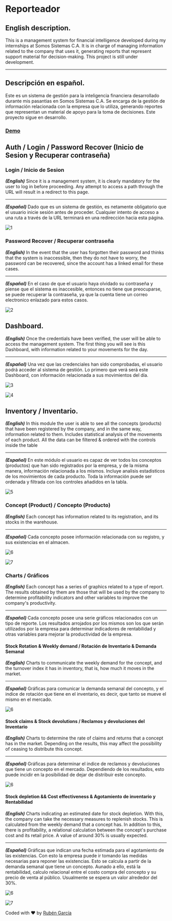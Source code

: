 # Reporteador

## English description.

This is a management system for financial intelligence developed during my internships at Somos Sistemas C.A. It is in charge of managing information related to the company that uses it, generating reports that represent support material for decision-making. This project is still under development.

___

## Descripción en español.

Este es un sistema de gestión para la inteligencia financiera desarrollado durante mis pasantias en Somos Sistemas C.A. Se encarga de la gestión de información relacionada con la empresa que lo utiliza, generando reportes que representan un material de apoyo para la toma de decisiones. Este proyecto sigue en desarrollo.

### [Demo](http://reporteadordemo.000webhostapp.com)


## Auth / Login / Password Recover (Inicio de Sesion y Recuperar contraseña)

### Login / Inicio de Sesion

***(English)*** Since it is a management system, it is clearly mandatory for the user to log in before proceeding. Any attempt to access a path through the URL will result in a redirect to this page.

___

***(Español)*** Dado que es un sistema de gestión, es netamente obligatorio que el usuario inicie sesión antes de proceder. Cualquier intento de acceso a una ruta a través de la URL terminará en una redirección hacia esta página.

![1](capturas/login.png)

### Password Recover / Recuperar contraseña

***(English)*** In the event that the user has forgotten their password and thinks that the system is inaccessible, then they do not have to worry, the password can be recovered, since the account has a linked email for these cases.

___

***(Español)*** En el caso de que el usuario haya olvidado su contraseña y piense que el sistema es inaccesible, entonces no tiene que preocuparse, se puede recuperar la contraseña, ya que la cuenta tiene un correo electronico enlazado para estos casos.

![2](capturas/recover.png)


## Dashboard.

***(English)*** Once the credentials have been verified, the user will be able to access the management system. The first thing you will see is this Dashboard, with information related to your movements for the day.

___

***(Español)*** Una vez que las credenciales han sido comprobadas, el usuario podrá acceder al sistema de gestión. Lo primero que verá será este Dashboard, con información relacionada a sus movimientos del día.

![3](capturas/dashboard1.png)

![4](capturas/dashboard2.png)


## Inventory / Inventario.

***(English)*** In this module the user is able to see all the concepts (products) that have been registered by the company, and in the same way, information related to them. Includes statistical analysis of the movements of each product. All the data can be filtered & ordered with the controls inside the table

___

***(Español)*** En este módulo el usuario es capaz de ver todos los conceptos (productos) que han sido registrados por la empresa, y de la misma manera, información relacionada a los mismos. Incluye analisis estadisticos de los movimientos de cada producto. Toda la información puede ser ordenada y filtrada con los controles añadidos en la tabla.


![5](capturas/storage.png)

### Concept (Product) / Concepto (Producto)
***(English)*** Each concept has information related to its registration, and its stocks in the warehouse.

___

***(Español)*** Cada concepto posee información relacionada con su registro, y sus existencias en el almacen.
 
![6](capturas/item1.png)

![7](capturas/item2.png)

### Charts / Gráficos

***(English)*** Each concept has a series of graphics related to a type of report. The results obtained by them are those that will be used by the company to determine profitability indicators and other variables to improve the company's productivity.

___

***(Español)*** Cada concepto posee una serie gráficos relacionados con un tipo de reporte. Los resultados arrojados por los mismos son los que serán utilizados por la empresa para determinar indicadores de rentabilidad y otras variables para mejorar la productividad de la empresa.


#### Stock Rotation & Weekly demand / Rotación de Inventario & Demanda Semanal

***(English)*** Charts to communicate the weekly demand for the concept, and the turnover index it has in inventory, that is, how much it moves in the market.

___

***(Español)*** Gráficas para comunicar la demanda semanal del concepto, y el indice de rotación que tiene en el inventario, es decir, que tanto se mueve el mismo en el mercado.

![6](capturas/chart1.png)


#### Stock claims & Stock devolutions / Reclamos y devoluciones del Inventario

***(English)*** Charts to determine the rate of claims and returns that a concept has in the market. Depending on the results, this may affect the possibility of ceasing to distribute this concept.

___

***(Español)*** Gráficas para determinar el indice de reclamos y devoluciones que tiene un concepto en el mercado. Dependiendo de los resultados, esto puede incidir en la posibilidad de dejar de distribuir este concepto.

![6](capturas/chart2.png)


#### Stock depletion && Cost effectiveness & Agotamiento de inventario y Rentabilidad

***(English)*** Charts indicating an estimated date for stock depletion. With this, the company can take the necessary measures to replenish stocks. This is calculated from the weekly demand that a concept has. In addition to this, there is profitability, a relational calculation between the concept's purchase cost and its retail price. A value of around 30% is usually expected.

___

***(Español)*** Gráficas que indican una fecha estimada para el agotamiento de las existencias. Con esto la empresa puede ir tomando las medidas necesarias para reponer las existencias. Esto se calcula a partir de la demanda semanal que tiene un concepto. Aunado a ello, está la rentabilidad, calculo relacional entre el costo compra del concepto y su precio de venta al público. Usualmente se espera un valor alrededor del 30%.

![6](capturas/chart3.png)

![7](capturas/chart4.png)

Coded with :heart: by [Rubén García](https://rubengarcia.herokuapp.com/)

